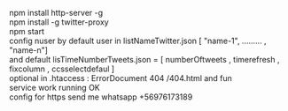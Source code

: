 npm install http-server -g
</br>
npm install -g twitter-proxy
</br>
npm start
</br>
config nuser by default user in listNameTwitter.json [ "name-1", ......... , "name-n"]</br>
and
default lisTimeNumberTweets.json = [ numberOftweets , timerefresh , fixcolumn , ccsselectdefaul ] </br>
optional in .htaccess : ErrorDocument 404 /404.html and fun</br>
service work running OK</br>
config for https send me whatsapp +56976173189
